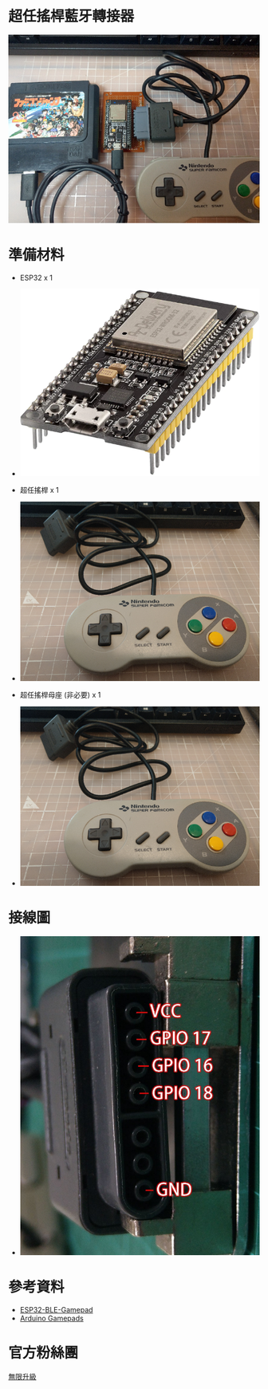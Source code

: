 # 超任搖桿藍牙轉接器
![alt ESP32](https://github.com/channel2007/SNESPlug/blob/master/image/img01.png "ESP32")

# 準備材料
* ESP32 x 1
* ![alt ESP32](https://github.com/channel2007/SNESPlug/blob/master/image/img02.png "ESP32")

* 超任搖桿 x 1
* ![alt SNES](https://github.com/channel2007/SNESPlug/blob/master/image/img03.png "SNES")

* 超任搖桿母座 (非必要) x 1
* ![alt SNES](https://github.com/channel2007/SNESPlug/blob/master/image/img04.png "SNES")

# 接線圖
* ![alt wiring](https://github.com/channel2007/SNESPlug/blob/master/image/img05.jpeg "wiring")

# 參考資料
* [ESP32-BLE-Gamepad](https://github.com/lemmingDev/ESP32-BLE-Gamepad)
* [Arduino Gamepads](https://bitluni.net/gamepad)

# 官方粉絲團
[無限升級](https://www.facebook.com/unlimited.upgrade)

